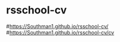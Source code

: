 # rsschool-cv
#https://Southman1.github.io/rsschool-cv/
#https://Southman1.github.io/rsschool-cv/cv
